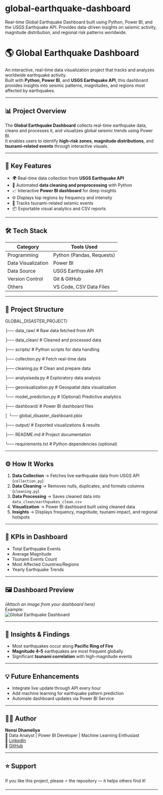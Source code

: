# global-earthquake-dashboard
Real-time Global Earthquake Dashboard built using Python, Power BI, and the USGS Earthquake API.
Provides data-driven insights on seismic activity, magnitude distribution, and regional risk patterns worldwide.
# 🌎 Global Earthquake Dashboard

An interactive, real-time data visualization project that tracks and analyzes worldwide earthquake activity.  
Built with **Python, Power BI**, and **USGS Earthquake API**, this dashboard provides insights into seismic patterns, magnitudes, and regions most affected by earthquakes.

---

## 📊 Project Overview

The **Global Earthquake Dashboard** collects real-time earthquake data, cleans and processes it, and visualizes global seismic trends using Power BI.  
It enables users to identify **high-risk zones**, **magnitude distributions**, and **tsunami-related events** through interactive visuals.

---

## 🚀 Key Features

- 🌍 Real-time data collection from **USGS Earthquake API**  
- 🧹 Automated **data cleaning and preprocessing** with Python  
- 📈 Interactive **Power BI dashboard** for deep insights  
- 🌐 Displays top regions by frequency and intensity  
- 🌊 Tracks tsunami-related seismic events  
- 📦 Exportable visual analytics and CSV reports  

---

## 🛠️ Tech Stack

| Category | Tools Used |
|-----------|-------------|
| Programming | Python (Pandas, Requests) |
| Data Visualization | Power BI |
| Data Source | USGS Earthquake API |
| Version Control | Git & GitHub |
| Others | VS Code, CSV Data Files |

---

## 📂 Project Structure
GLOBAL_DISASTER_PROJECT/

├── data_raw/ # Raw data fetched from API

├── data_clean/ # Cleaned and processed data

├── scripts/ # Python scripts for data handling

  ├── collection.py # Fetch real-time data
  
  ├── cleaning.py # Clean and prepare data
  
  ├── analysiseda.py # Exploratory data analysis
  
  ├── geovisualization.py # Geospatial data visualization
  
  └── model_prediction.py # (Optional) Predictive analytics
  
├── dashboard/ # Power BI dashboard files

│ └── global_disaster_dashboard.pbix

├── output/ # Exported visualizations & results

├── README.md # Project documentation

└── requirements.txt # Python dependencies (optional)

---

## ⚙️ How It Works

1. **Data Collection** → Fetches live earthquake data from USGS API (`collection.py`)  
2. **Data Cleaning** → Removes nulls, duplicates, and formats columns (`cleaning.py`)  
3. **Data Processing** → Saves cleaned data into `data_clean/earthquakes_clean.csv`  
4. **Visualization** → Power BI dashboard built using cleaned data  
5. **Insights** → Displays frequency, magnitude, tsunami impact, and regional hotspots  

---

## 🧮 KPIs in Dashboard

- Total Earthquake Events  
- Average Magnitude  
- Tsunami Events Count  
- Most Affected Countries/Regions  
- Yearly Earthquake Trends  

---

## 🖼️ Dashboard Preview

*(Attach an image from your dashboard here)*  
Example:  
![Global Earthquake Dashboard](dashboard_preview.png)

---

## 🧠 Insights & Findings

- Most earthquakes occur along **Pacific Ring of Fire**  
- **Magnitude 4–5** earthquakes are most frequent globally  
- Significant **tsunami correlation** with high-magnitude events  

---

## 💡 Future Enhancements

- Integrate live update through API every hour  
- Add machine learning for earthquake pattern prediction  
- Automate dashboard updates via Power BI Service  

---

## 👩‍💻 Author

**Nensi Dhameliya**  
📍 Data Analyst | Power BI Developer | Machine Learning Enthusiast  
🔗 [LinkedIn](https://www.linkedin.com/in/nensi-dhameliya/)  
🔗 [GitHub](https://github.com/Nensi123-nen)

---

## ⭐ Support

If you like this project, please ⭐ the repository — it helps others find it!

---


